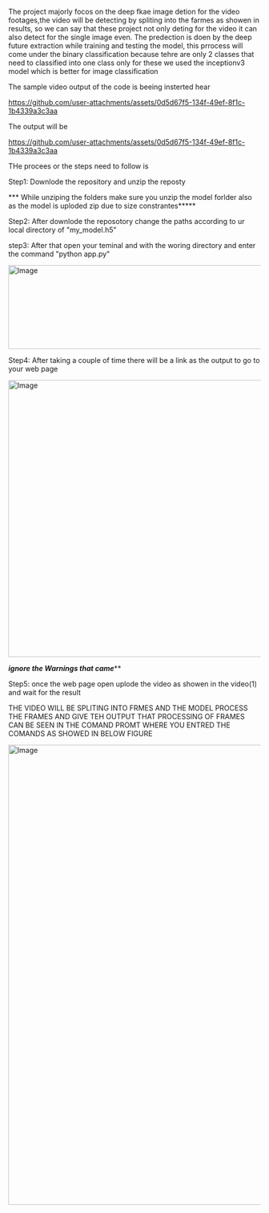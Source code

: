 The project majorly focos on the deep fkae image detion for the video footages,the video will be detecting by spliting into the farmes as showen in results, so we can say that these project not only deting for the video it can also detect for the single image even.
The predection is doen by the deep future extraction while training and testing the model, this prrocess will come under the binary classification because tehre are only 2 classes that need to classified into one class only 
for these  we used the inceptionv3 model which is better for image classification 

The sample video output of the code is beeing insterted hear


https://github.com/user-attachments/assets/0d5d67f5-134f-49ef-8f1c-1b4339a3c3aa



The output will be 

https://github.com/user-attachments/assets/0d5d67f5-134f-49ef-8f1c-1b4339a3c3aa

THe procees or the steps need to follow is 

Step1: Downlode the repository and unzip the reposty 

*** While unziping the folders make sure you unzip the model forlder also as the model is uploded zip due to size constrantes*****


Step2: After downlode the reposotory change the paths according to ur local directory of "my_model.h5"

step3: After that  open your teminal and with the woring directory and enter the command "python app.py"

<img width="1918" height="167" alt="Image" src="https://github.com/user-attachments/assets/a2bcbce4-8b44-4d5a-8fd5-fbf9ff5473ac" />


Step4: After taking a couple of time there will be a link as the output to go to your web page 

<img width="1918" height="552" alt="Image" src="https://github.com/user-attachments/assets/4688673d-e79e-4931-a9fd-15ca79d17cc1" />


***ignore the Warnings that came*****

Step5: once the web page open uplode the video as showen in the video(1) and wait for the result


THE VIDEO WILL BE SPLITING INTO FRMES AND THE MODEL PROCESS THE FRAMES AND GIVE TEH OUTPUT THAT PROCESSING OF FRAMES CAN BE SEEN IN THE COMAND PROMT WHERE YOU ENTRED THE COMANDS AS SHOWED IN BELOW FIGURE

<img width="1918" height="917" alt="Image" src="https://github.com/user-attachments/assets/bbfba524-c042-47ad-b0a8-3b8f0b0b9ac1" />

